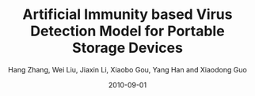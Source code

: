 ---
title: 'Artificial Immunity based Virus Detection Model for Portable Storage Devices'
collection: publications
permalink:
excerpt:
date: 2010-09-01
venue: 'In Proceedings of Asia-Pacific Conference on Information Network and Digital Content Security (APCID) 2010, Beijing, PRC.'
paperurl: 
citation:
author: 'Hang Zhang, Wei Liu, Jiaxin Li, Xiaobo Gou, Yang Han and Xiaodong Guo'
venue_abbr: 'APCID 10'
---  
